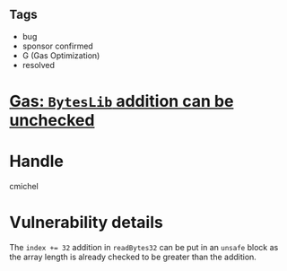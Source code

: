 ## Tags

- bug
- sponsor confirmed
- G (Gas Optimization)
- resolved

# [Gas: `BytesLib` addition can be unchecked](https://github.com/code-423n4/2021-10-ambire-findings/issues/41) 

# Handle

cmichel


# Vulnerability details

The `index += 32` addition in `readBytes32` can be put in an `unsafe` block as the array length is already checked to be greater than the addition.

